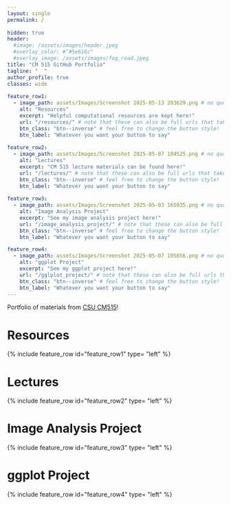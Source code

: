 ```yaml
---
layout: single
permalink: / 
     
hidden: true
header:
  #image: /assets/images/header.jpeg
  #overlay_color: #"#5e616c"
  #overlay_image: /assets/images/fog_road.jpeg
title: "CM 515 GitHub Portfolio"
tagline: "  "   
author_profile: true
classes: wide
   
feature_row1:
  - image_path: assets/Images/Screenshot 2025-05-13 203629.png # no quotes this time
    alt: "Resources"
    excerpt: "Helpful computational resources are kept here!"
    url: "/resources/" # note that these can also be full urls that take people to other sites
    btn_class: "btn--inverse" # feel free to change the button style!
    btn_label: "Whatever you want your button to say"
    
feature_row2:
  - image_path: assets/Images/Screenshot 2025-05-07 104525.png # no quotes this time
    alt: "Lectures"
    excerpt: "CM 515 lecture materials can be found here!"
    url: "/lectures/" # note that these can also be full urls that take people to other sites
    btn_class: "btn--inverse" # feel free to change the button style!
    btn_label: "Whatever you want your button to say"
    
feature_row3:
  - image_path: assets/Images/Screenshot 2025-05-03 165035.png # no quotes this time
    alt: "Image Analysis Project"
    excerpt: "See my image analysis project here!"
    url: "/image_analysis_project/" # note that these can also be full urls that take people to other sites
    btn_class: "btn--inverse" # feel free to change the button style!
    btn_label: "Whatever you want your button to say"

feature_row4:
  - image_path: assets/Images/Screenshot 2025-05-07 105856.png # no quotes this time
    alt: "ggplot Project"
    excerpt: "See my ggplot project here!"
    url: "/gglplot_project/" # note that these can also be full urls that take people to other sites
    btn_class: "btn--inverse" # feel free to change the button style!
    btn_label: "Whatever you want your button to say" 
---
```


Portfolio of materials from [CSU CM515](https://github.com/Colorado-State-University-CMB/CM515-course-2025/tree/main)! 

# Resources

{% include feature_row id="feature_row1" type= "left" %}

# Lectures

{% include feature_row id="feature_row2" type= "left" %}

# Image Analysis Project

{% include feature_row id="feature_row3" type= "left" %}

# ggplot Project

{% include feature_row id="feature_row4" type= "left" %}
